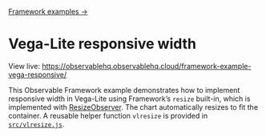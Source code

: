 [Framework examples →](../)

# Vega-Lite responsive width

View live: <https://observablehq.observablehq.cloud/framework-example-vega-responsive/>

This Observable Framework example demonstrates how to implement responsive width in Vega-Lite using Framework’s `resize` built-in, which is implemented with [ResizeObserver](https://developer.mozilla.org/en-US/docs/Web/API/ResizeObserver). The chart automatically resizes to fit the container. A reusable helper function `vlresize` is provided in [`src/vlresize.js`](./src/vlresize.js).
